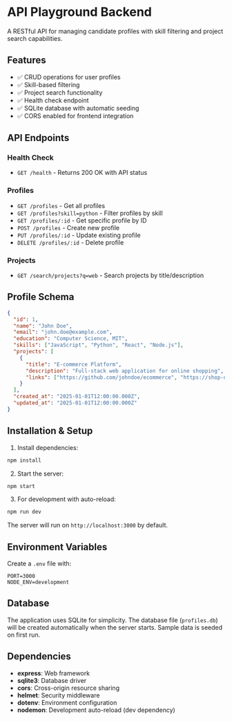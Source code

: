 # API Playground Backend

A RESTful API for managing candidate profiles with skill filtering and project search capabilities.

## Features

- ✅ CRUD operations for user profiles
- ✅ Skill-based filtering
- ✅ Project search functionality  
- ✅ Health check endpoint
- ✅ SQLite database with automatic seeding
- ✅ CORS enabled for frontend integration

## API Endpoints

### Health Check
- `GET /health` - Returns 200 OK with API status

### Profiles
- `GET /profiles` - Get all profiles
- `GET /profiles?skill=python` - Filter profiles by skill
- `GET /profiles/:id` - Get specific profile by ID
- `POST /profiles` - Create new profile
- `PUT /profiles/:id` - Update existing profile
- `DELETE /profiles/:id` - Delete profile

### Projects
- `GET /search/projects?q=web` - Search projects by title/description

## Profile Schema

```json
{
  "id": 1,
  "name": "John Doe",
  "email": "john.doe@example.com",
  "education": "Computer Science, MIT",
  "skills": ["JavaScript", "Python", "React", "Node.js"],
  "projects": [
    {
      "title": "E-commerce Platform",
      "description": "Full-stack web application for online shopping",
      "links": ["https://github.com/johndoe/ecommerce", "https://shop-demo.com"]
    }
  ],
  "created_at": "2025-01-01T12:00:00.000Z",
  "updated_at": "2025-01-01T12:00:00.000Z"
}
```

## Installation & Setup

1. Install dependencies:
```bash
npm install
```

2. Start the server:
```bash
npm start
```

3. For development with auto-reload:
```bash
npm run dev
```

The server will run on `http://localhost:3000` by default.

## Environment Variables

Create a `.env` file with:
```
PORT=3000
NODE_ENV=development
```

## Database

The application uses SQLite for simplicity. The database file (`profiles.db`) will be created automatically when the server starts. Sample data is seeded on first run.

## Dependencies

- **express**: Web framework
- **sqlite3**: Database driver
- **cors**: Cross-origin resource sharing
- **helmet**: Security middleware
- **dotenv**: Environment configuration
- **nodemon**: Development auto-reload (dev dependency)
